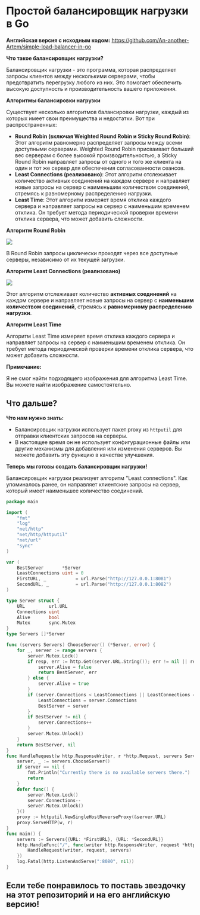 <h1>Простой балансировщик нагрузки в Go</h1>

**Английская версия с исходным кодом:** https://github.com/An-another-Artem/simple-load-balancer-in-go

**Что такое балансировщик нагрузки?**

Балансировщик нагрузки - это программа, которая распределяет запросы клиентов между несколькими серверами, чтобы предотвратить перегрузку любого из них. Это помогает обеспечить высокую доступность и производительность вашего приложения.

**Алгоритмы балансировки нагрузки**

Существует несколько алгоритмов балансировки нагрузки, каждый из которых имеет свои преимущества и недостатки. Вот три распространенных:

* **Round Robin (включая Weighted Round Robin и Sticky Round Robin)**: Этот алгоритм равномерно распределяет запросы между всеми доступными серверами. Weighted Round Robin присваивает больший вес серверам с более высокой производительностью, а Sticky Round Robin направляет запросы от одного и того же клиента на один и тот же сервер для обеспечения согласованности сеансов.
* **Least Connections (реализовано)**: Этот алгоритм отслеживает количество активных соединений на каждом сервере и направляет новые запросы на сервер с наименьшим количеством соединений, стремясь к равномерному распределению нагрузки.
* **Least Time**: Этот алгоритм измеряет время отклика каждого сервера и направляет запросы на сервер с наименьшим временем отклика. Он требует метода периодической проверки времени отклика сервера, что может добавить сложности.

**Алгоритм Round Robin**

<img src="https://www.jscape.com/hubfs/images/round_robin_algorithm-1.png">

В Round Robin запросы циклически проходят через все доступные серверы, независимо от их текущей загрузки.

**Алгоритм Least Connections (реализовано)**

<img src="https://www.codereliant.io/content/images/2023/06/d1-1-1.png">

Этот алгоритм отслеживает количество **активных соединений** на каждом сервере и направляет новые запросы на сервер с **наименьшим количеством соединений**, стремясь к **равномерному распределению нагрузки**.

**Алгоритм Least Time**

Алгоритм Least Time измеряет время отклика каждого сервера и направляет запросы на сервер с наименьшим временем отклика. Он требует метода периодической проверки времени отклика сервера, что может добавить сложности.

**Примечание:**

Я не смог найти подходящего изображения для алгоритма Least Time. Вы можете найти изображение самостоятельно.

## Что дальше?

**Что нам нужно знать:**

* Балансировщик нагрузки использует пакет proxy из `httputil` для отправки клиентских запросов на серверы.
* В настоящее время он не использует конфигурационные файлы или другие механизмы для добавления или изменения серверов. Вы можете добавить эту функцию в качестве улучшения.

**Теперь мы готовы создать балансировщик нагрузки!**

Балансировщик нагрузки реализует алгоритм "Least connections". Как упоминалось ранее, он направляет клиентские запросы на сервер, который имеет наименьшее количество соединений.

```Go
package main

import (
	"fmt"
	"log"
	"net/http"
	"net/http/httputil"
	"net/url"
	"sync"
)

var (
	BestServer       *Server
	LeastConnections uint = 0
	FirstURL, _           = url.Parse("http://127.0.0.1:8081")
	SecondURL, _          = url.Parse("http://127.0.0.1:8082")
)

type Server struct {
	URL         url.URL
	Connections uint
	Alive       bool
	Mutex       sync.Mutex
}
type Servers []*Server

func (servers Servers) ChooseServer() (*Server, error) {
	for _, server := range servers {
		server.Mutex.Lock()
		if resp, err := http.Get(server.URL.String()); err != nil || resp.StatusCode >= 500 {
			server.Alive = false
			return BestServer, err
		} else {
			server.Alive = true
		}
		if (server.Connections < LeastConnections || LeastConnections == 0) && server.Alive {
			LeastConnections = server.Connections
			BestServer = server
		}
		if BestServer != nil {
			server.Connections++
		}
		server.Mutex.Unlock()
	}
	return BestServer, nil
}
func HandleRequest(w http.ResponseWriter, r *http.Request, servers Servers) {
	server, _ := servers.ChooseServer()
	if server == nil {
		fmt.Println("Currently there is no available servers there.")
		return
	}
	defer func() {
		server.Mutex.Lock()
		server.Connections--
		server.Mutex.Unlock()
	}()
	proxy := httputil.NewSingleHostReverseProxy(&server.URL)
	proxy.ServeHTTP(w, r)
}
func main() {
	servers := Servers{{URL: *FirstURL}, {URL: *SecondURL}}
	http.HandleFunc("/", func(writer http.ResponseWriter, request *http.Request) {
		HandleRequest(writer, request, servers)
	})
	log.Fatal(http.ListenAndServe(":8080", nil))
}
```
<h2>Если тебе понравилось то поставь звездочку на этот репозиторий и на его английскую версию!</h2>
